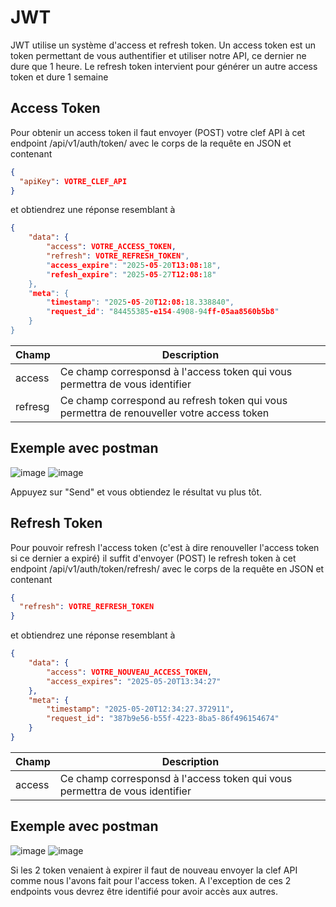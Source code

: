 # JWT
JWT utilise un système d'access et refresh token. Un access token est un token permettant de vous authentifier et utiliser notre API, ce dernier ne dure que 1 heure.
Le refresh token intervient pour générer un autre access token et dure 1 semaine

## Access Token
Pour obtenir un access token il faut envoyer (POST) votre clef API à cet endpoint /api/v1/auth/token/ avec le corps de la requête en JSON et contenant 
```json
{
  "apiKey": VOTRE_CLEF_API
}
```
et obtiendrez une réponse resemblant à 
```json
{
    "data": {
        "access": VOTRE_ACCESS_TOKEN,
        "refresh": VOTRE_REFRESH_TOKEN",
        "access_expire": "2025-05-20T13:08:18",
        "refesh_expire": "2025-05-27T12:08:18"
    },
    "meta": {
        "timestamp": "2025-05-20T12:08:18.338840",
        "request_id": "84455385-e154-4908-94ff-05aa8560b5b8"
    }
}
```

| Champ  | Description |
| ------------- | ------------- |
| access | Ce champ corresponsd à l'access token qui vous permettra de vous identifier |
| refresg  | Ce champ correspond au refresh token qui vous permettra de renouveller votre access token  |

## Exemple avec postman

![image](https://github.com/user-attachments/assets/48dfc887-e7a6-44d4-ad1e-be9fb1a973ab)
![image](https://github.com/user-attachments/assets/f25dea34-bb00-4c48-a111-77f5412a619c)


Appuyez sur "Send" et vous obtiendez le résultat vu plus tôt.

## Refresh Token

Pour pouvoir refresh l'access token (c'est à dire renouveller l'access token si ce dernier a expiré) il suffit d'envoyer (POST) le refresh token à cet endpoint /api/v1/auth/token/refresh/ avec le corps 
de la requête en JSON et contenant 
```json
{
  "refresh": VOTRE_REFRESH_TOKEN
}
```
et obtiendrez une réponse resemblant à 
```json
{
    "data": {
        "access": VOTRE_NOUVEAU_ACCESS_TOKEN,
        "access_expires": "2025-05-20T13:34:27"
    },
    "meta": {
        "timestamp": "2025-05-20T12:34:27.372911",
        "request_id": "387b9e56-b55f-4223-8ba5-86f496154674"
    }
}
```
| Champ  | Description |
| ------------- | ------------- |
| access | Ce champ corresponsd à l'access token qui vous permettra de vous identifier |

## Exemple avec postman

![image](https://github.com/user-attachments/assets/32c42cdf-771d-47af-93d7-b2b56f5b175b)
![image](https://github.com/user-attachments/assets/66f920be-4520-411a-9cab-b5c37eaa043a)


Si les 2 token venaient à expirer il faut de nouveau envoyer la clef API comme nous l'avons fait pour l'access token. A l'exception de ces 2 endpoints vous devrez être identifié pour avoir accès aux autres.
